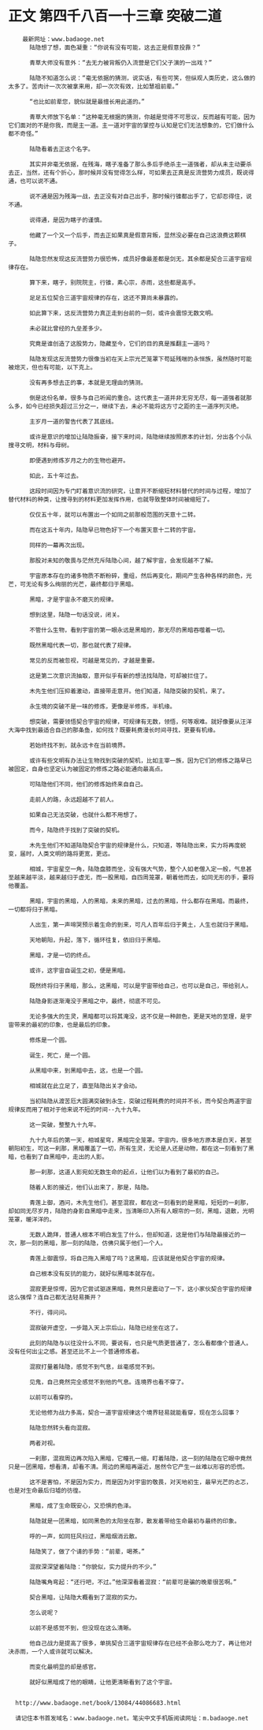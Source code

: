 # 正文 第四千八百一十三章 突破二道
        最新网址：www.badaoge.net
          陆隐想了想，面色凝重：“你说有没有可能，这去正是假意投靠？”
      
          青草大师没有意外：“去无力被背叛仍入流营是它们父子演的一出戏？”
      
          陆隐不知道怎么说：“毫无依据的猜测，说实话，有些可笑，但纵观人类历史，这么做的太多了。苦肉计一次次被拿来用，却一次次有效，比如慧祖前辈。”
      
          “也比如前辈您，貌似就是最擅长用此道的。”
      
          青草大师放下名单：“这种毫无根据的猜测，你越是觉得不可思议，反而越有可能，因为它们面对的不是你我，而是主一道。主一道对宇宙的掌控与认知是它们无法想象的，它们做什么都不奇怪。”
      
          陆隐看着去正这个名字。
      
          其实并非毫无依据，在残海，瞎子准备了那么多后手绝杀主一道强者，却从未主动要杀去正，当然，还有个折心，那时候并没有觉得怎么样，可如果去正真是反流营势力成员，既说得通，也可以说不通。
      
          说不通是因为残海一战，去正没有对自己出手，那时候行锥都出手了，它却忍得住，说不通。
      
          说得通，是因为瞎子的谨慎。
      
          他藏了一个又一个后手，而去正如果真是假意背叛，显然没必要在自己这浪费这颗棋子。
      
          陆隐忽然发现这反流营势力很恐怖，成员好像最差都是剑无，其余都是契合三道宇宙规律存在。
      
          算下来，瞎子，别院院主，行锥，素心宗，赤雨，这些都是高手。
      
          足足五位契合三道宇宙规律的存在，这还不算尚未暴露的。
      
          如此算下来，这反流营势力真正走到台前的一刻，或许会震惊无数文明。
      
          未必就比曾经的九垒差多少。
      
          究竟是谁创造了这股势力，隐藏至今，它们的目的真是推翻主一道吗？
      
          陆隐发现这反流营势力很像当初在天上宗光芒笼罩下苟延残喘的永恒族，虽然随时可能被熄灭，但也有可能，以下克上。
      
          没有再多想去正的事，本就是无理由的猜测。
      
          倒是这份名单，很多与自己听闻的重合。这代表主一道并非无穷无尽，每一道强者就那么多，如今已经损失超过三分之一，继续下去，未必不能将这方寸之距的主一道序列灭绝。
      
          主岁月一道的警告代表了其底线。
      
          或许是意识的增加让陆隐振奋，接下来时间，陆隐继续按照原本的计划，分出各个小队搜寻文明，材料与母树。
      
          即便遇到修炼岁月之力的生物也避开。
      
          如此，五十年过去。
      
          这段时间因为专门盯着意识流的研究，让意开不断缩短材料替代的时间与过程，增加了替代材料的种类，让搜寻到的材料更加发挥作用，也就导致整体时间被缩短了。
      
          仅仅五十年，就可以布置出一个如同之前那般范围的天意十二转。
      
          而在这五十年内，陆隐早已物色好下一个布置天意十二转的宇宙。
      
          同样的一幕再次出现。
      
          那股对未知的敬畏与茫然充斥陆隐心间，越了解宇宙，会发现越不了解。
      
          宇宙原本存在的诸多物质不断粉碎，重组，然后再变化，期间产生各种各样的颜色，光芒，可无论有多么绚丽的光芒，最终都归于黑暗。
      
          黑暗，才是宇宙永不磨灭的规律。
      
          想到这里，陆隐一句话没说，闭关。
      
          不管什么生物，看到宇宙的第一眼永远是黑暗的，那无尽的黑暗吞噬着一切。
      
          既然黑暗代表一切，那也就代表了规律。
      
          常见的反而被忽视，可越是常见的，才越是重要。
      
          这是第二次意识流抽取，意开似乎有新的想法找陆隐，可却被拦住了。
      
          木先生他们压抑着激动，直接带走意开。他们知道，陆隐突破的契机，来了。
      
          永生境的突破不是一味的修炼，更像是半修炼，半机缘。
      
          想突破，需要领悟契合宇宙的规律，可规律有无数，领悟，何等艰难。就好像要从汪洋大海中找到最适合自己的那条鱼，如何找？既要耗费漫长时间寻找，更要有机缘。
      
          若始终找不到，就永远卡在当前境界。
      
          或许有些文明有办法让生物找到突破的契机，比如主宰一族，因为它们的修炼之路早已被固定，自身也坚定认为被固定的修炼之路必能通向最高点。
      
          可陆隐他们不同，他们的修炼始终来自自己。
      
          走前人的路，永远超越不了前人。
      
          如果自己无法突破，也就什么都不用想了。
      
          而今，陆隐终于找到了突破的契机。
      
          木先生他们不知道陆隐契合宇宙的规律是什么，只知道，等陆隐出来，实力将再度蜕变，届时，人类文明的路将更宽，更远。
      
          相城，宇宙星空一角，陆隐盘膝而坐，没有强大气势，整个人如老僧入定一般，气息甚至越来越平淡，越来越归于虚无，而一股黑暗，自四周笼罩，朝着他而去，如同无形的手，要将他覆盖。
      
          黑暗，宇宙的黑暗，人的黑暗，未来的黑暗，过去的黑暗，什么都存在黑暗。而最终，一切都将归于黑暗。
      
          人出生，第一声啼哭预示着生命的到来，可凡人百年后归于黄土，人生也就归于黑暗。
      
          天地朝阳，升起，落下，循环往复，依旧归于黑暗。
      
          黑暗，才是一切的终点。
      
          或许，这宇宙自诞生之初，便是黑暗。
      
          既然终将归于黑暗，那么，这黑暗，可以是宇宙带给自己，也可以是自己，带给别人。
      
          陆隐身影逐渐淹没于黑暗之中，最终，彻底不可见。
      
          无论多强大的生灵，黑暗都可以将其淹没，这不仅是一种颜色，更是天地的至理，是宇宙带来的最初的印象，也是最后的印象。
      
          修炼是一个圆。
      
          诞生，死亡，是一个圆。
      
          从黑暗中来，到黑暗中去，这，也是一个圆。
      
          相城就在此立足了，直至陆隐出关才会动。
      
          当初陆隐从渡苦厄大圆满突破到永生，突破过程耗费的时间并不长，而今契合两道宇宙规律反而用了相对于他来说不短的时间--九十九年。
      
          这一突破，整整九十九年。
      
          九十九年后的第一天，相城星穹，黑暗完全笼罩。宇宙内，很多地方原本是白天，甚至朝阳初生，可这一刹那，黑暗覆盖了一切，所有生灵，无论是人还是动物，都在这一刻看到了黑暗，也看到了自黑暗中，走出的人影。
      
          那一刹那，这道人影宛如无数生命的起点，让他们以为看到了最初的自己。
      
          随着人影的接近，他们认出来了，那是，陆隐。
      
          青莲上御，酒问，木先生他们，甚至混寂，都在这一刻看到的是黑暗，短短的一刹那，却如同无尽岁月，陆隐的身影自黑暗中走来，当清晰印入所有人眼帘的一刻，黑暗，退散，光明笼罩，暖洋洋的。
      
          无数人跪拜，普通人根本不明白发生了什么，但却知道，这是他们与陆隐最接近的一次，那一刻的黑暗，那一刻的陆隐，仿佛只属于他们一个人。
      
          青莲上御震惊，将自己拖入黑暗了吗？这黑暗，应该就是他契合宇宙的规律。
      
          自己根本没有反抗的能力，就好似黑暗本就存在。
      
          混寂更是惊愕，因为它尝试驱逐黑暗，竟然只是震动了一下，这小家伙契合宇宙的规律这么强悍？连自己都无法轻易撕开？
      
          不行，得问问。
      
          混寂破开虚空，一步踏入天上宗后山，陆隐已经坐在这了。
      
          此刻的陆隐与以往没什么不同，要说有，也只是气质更普通了，怎么看都像个普通人。没有任何出尘之感。甚至还比不上一个普通修炼者。
      
          混寂打量着陆隐，感觉不到气息，丝毫感觉不到。
      
          见鬼，自己竟然完全感觉不到他的气息。连境界也看不穿了。
      
          以前可以看穿的。
      
          无论他修为战力多高，契合一道宇宙规律这个境界轻易就能看穿，现在怎么回事？
      
          陆隐忽然转头看向混寂。
      
          两者对视。
      
          一刹那，混寂周边再次陷入黑暗，它瞳孔一缩，盯着陆隐，这一刻的陆隐在它眼中竟然只是一团黑暗，想看清，却看不清。周边的黑暗再逼近，居然令它产生一丝难以形容的恐慌。
      
          这不是害怕，不是因为实力，而是因为对宇宙的敬畏，对天地初生，最早光芒的忐忑，也是对生命最后归墟的彷徨。
      
          黑暗，成了生命既安心，又恐惧的色泽。
      
          陆隐就是一团黑暗，如同黑色的太阳坐在那，散发着带给生命最初与最终的印象。
      
          呼的一声，如同狂风扫过，黑暗烟消云散。
      
          陆隐笑了，做了个请的手势：“前辈，喝茶。”
      
          混寂深深望着陆隐：“你貌似，实力提升的不少。”
      
          陆隐嘴角弯起：“还行吧，不过。”他深深看着混寂：“前辈可是骗的晚辈很苦啊。”
      
          契合黑暗，让陆隐大概看到了混寂的实力。
      
          怎么说呢？
      
          以前不是感觉不到，但没现在这么清晰。
      
          他自己战力是提高了很多，单挑契合三道宇宙规律存在已经不会那么吃力了，再让他对决赤雨，一个人或许就可以解决。
      
          而变化最明显的却是感官。
      
          就好似黑暗成了他的眼睛，让他更清晰看到了这个宇宙。
      
      
      http://www.badaoge.net/book/13084/44086683.html
      
      请记住本书首发域名：www.badaoge.net。笔尖中文手机版阅读网址：m.badaoge.net